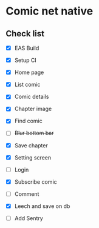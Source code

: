 # Comic net native

## Check list
- [x] EAS Build
- [x] Setup CI 
- [x] Home page
- [x] List comic
- [x] Comic details
- [x] Chapter image
- [x] Find comic
- [ ] ~~Blur bottom bar~~
- [x] Save chapter
- [x] Setting screen
- [ ] Login
- [x] Subscribe comic
- [ ] Comment
- [x] Leech and save on db
- [ ] Add Sentry

